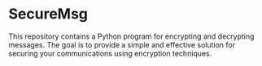 # SecureMsg
This repository contains a Python program for encrypting and decrypting messages. The goal is to provide a simple and effective solution for securing your communications using encryption techniques.
